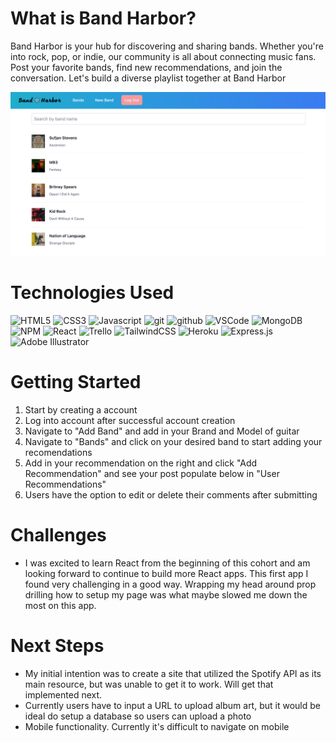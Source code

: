 # What is Band Harbor?
Band Harbor is your hub for discovering and sharing bands. Whether you're into rock, pop, or indie, our community is all about connecting music fans. Post your favorite bands, find new recommendations, and join the conversation. Let's build a diverse playlist together at Band Harbor

<img src="public/BandHarborScreenshot.png">


# Technologies Used
![HTML5](https://img.shields.io/badge/html5-%23E34F26.svg?style=for-the-badge&logo=html5&logoColor=white)
![CSS3](https://img.shields.io/badge/css3-%231572B6.svg?style=for-the-badge&logo=css3&logoColor=white)
![Javascript](https://img.shields.io/badge/JavaScript-F7DF1E?style=for-the-badge&logo=javascript&logoColor=black)
![git](https://img.shields.io/badge/GIT-E44C30?style=for-the-badge&logo=git&logoColor=white)
![github](https://img.shields.io/badge/GitHub-100000?style=for-the-badge&logo=github&logoColor=white)
![VSCode](https://img.shields.io/badge/Visual_Studio_Code-0078D4?style=for-the-badge&logo=visual%20studio%20code&logoColor=white)
![MongoDB](https://img.shields.io/badge/MongoDB-4EA94B?style=for-the-badge&logo=mongodb&logoColor=white)
![NPM](https://img.shields.io/badge/npm-CB3837?style=for-the-badge&logo=npm&logoColor=white)
![React](https://img.shields.io/badge/react-%2320232a.svg?style=for-the-badge&logo=react&logoColor=%2361DAFB)
![Trello](https://img.shields.io/badge/Trello-%23026AA7.svg?style=for-the-badge&logo=Trello&logoColor=white)
![TailwindCSS](https://img.shields.io/badge/tailwindcss-%2338B2AC.svg?style=for-the-badge&logo=tailwind-css&logoColor=white)
![Heroku](https://img.shields.io/badge/heroku-%23430098.svg?style=for-the-badge&logo=heroku&logoColor=white)
![Express.js](https://img.shields.io/badge/express.js-%23404d59.svg?style=for-the-badge&logo=express&logoColor=%2361DAFB)
![Adobe Illustrator](https://img.shields.io/badge/adobe%20illustrator-%23FF9A00.svg?style=for-the-badge&logo=adobe%20illustrator&logoColor=white)

# Getting Started
1. Start by creating a account
2. Log into account after successful account creation
3. Navigate to "Add Band" and add in your Brand and Model of guitar
4. Navigate to "Bands" and click on your desired band to start adding your recomendations
5. Add in your recommendation on the right and click "Add Recommendation" and see your post populate below in "User Recommendations"
6. Users have the option to edit or delete their comments after submitting

# Challenges
- I was excited to learn React from the beginning of this cohort and am looking forward to continue to build more React apps. This first app I found very challenging in a good way. Wrapping my head around prop drilling how to setup my page was what maybe slowed me down the most on this app. 

# Next Steps
- My initial intention was to create a site that utilized the Spotify API as its main resource, but was unable to get it to work. Will get that implemented next.
- Currently users have to input a URL to upload album art, but it would be ideal do setup a database so users can upload a photo
- Mobile functionality. Currently it's difficult to navigate on mobile



